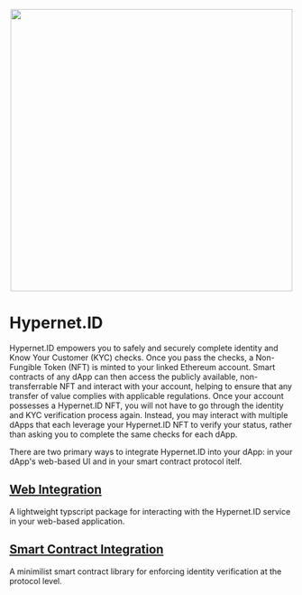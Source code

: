 <p align="center">
  <img src="https://hypernet.id/wp-content/uploads/2021/11/hypernet-id-logo-01-1024x251.png" width="500">
</p>

# Hypernet.ID

Hypernet.ID empowers you to safely and securely complete identity and Know Your Customer (KYC) checks. Once 
you pass the checks, a Non-Fungible Token (NFT) is minted to your linked Ethereum account. Smart contracts of 
any dApp can then access the publicly available, non-transferrable NFT and interact with your account, helping 
to ensure that any transfer of value complies with applicable regulations. Once your account possesses a 
Hypernet.ID NFT, you will not have to go through the identity and KYC verification process again. Instead, you 
may interact with multiple dApps that each leverage your Hypernet.ID NFT to verify your status, rather than 
asking you to complete the same checks for each dApp.

There are two primary ways to integrate Hypernet.ID into your dApp: in your dApp's web-based UI and in your 
smart contract protocol itelf. 

## [Web Integration](/packages/web-integration)
A lightweight typscript package for interacting with the Hypernet.ID service in your web-based application.

## [Smart Contract Integration](/packages/contracts-integration)
A minimilist smart contract library for enforcing identity verification at the protocol level. 
